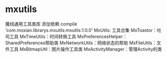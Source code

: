 # mxutils
魔线通用工具类库
添加依赖
compile 'com.moxian.librarys.mxutils:mxutils:1.0.0'
MxUtils: 工具合集
MxToastor：吐司工具
MxTimeUtils：时间转换工具
MxPreferencesHelper：SharedPreferences帮助类
MxNetworkUtils：网络状态的帮助
MxFileUtils：文件工具
MxBitmapUtil：图片操作工具类
MxActivityManager：管理Activity的类
